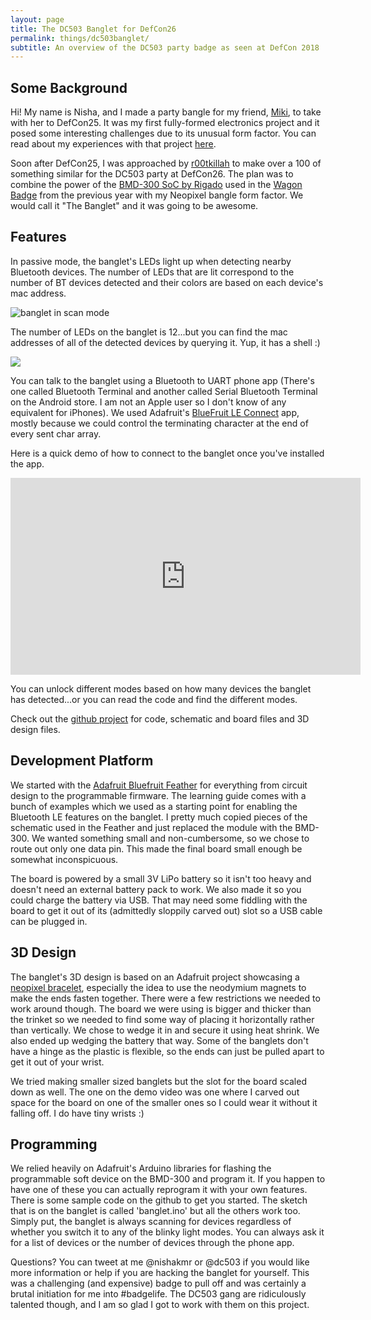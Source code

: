 ```yaml
---
layout: page
title: The DC503 Banglet for DefCon26
permalink: things/dc503banglet/
subtitle: An overview of the DC503 party badge as seen at DefCon 2018
---
```


## Some Background

Hi! My name is Nisha, and I made a party bangle for my friend, [Miki](https://twitter.com/thedawgcr8), to take with her to DefCon25. It was my first fully-formed electronics project and it posed some interesting challenges due to its unusual form factor. You can read about my experiences with that project [here]({{site.baseurl}}/engineering/defconbangle).

Soon after DefCon25, I was approached by [r00tkillah](https://twitter.com/r00tkillah) to make over a 100 of something similar for the DC503 party at DefCon26. The plan was to combine the power of the [BMD-300 SoC by Rigado](https://www.rigado.com/products/modules/bmd-300/) used in the [Wagon Badge](https://hackaday.com/2017/08/04/all-the-hardware-badges-of-def-con-25/#jp-carousel-267568) from the previous year with my Neopixel bangle form factor. We would call it "The Banglet" and it was going to be awesome.

## Features

In passive mode, the banglet's LEDs light up when detecting nearby Bluetooth devices. The number of LEDs that are lit correspond to the number of BT devices detected and their colors are based on each device's mac address.

![banglet in scan mode](https://pbs.twimg.com/media/DjT3Kg5VsAAS8bW.jpg)

The number of LEDs on the banglet is 12...but you can find the mac addresses of all of the detected devices by querying it. Yup, it has a shell :)

<img src="{{site.baseurl}}/assets/img/banglet_shell_500.png">

You can talk to the banglet using a Bluetooth to UART phone app (There's one called Bluetooth Terminal and another called Serial Bluetooth Terminal on the Android store. I am not an Apple user so I don't know of any equivalent for iPhones). We used Adafruit's [BlueFruit LE Connect](https://play.google.com/store/apps/details?id=com.adafruit.bluefruit.le.connect) app, mostly because we could control the terminating character at the end of every sent char array.

Here is a quick demo of how to connect to the banglet once you've installed the app.
<iframe width="560" height="315" src="https://www.youtube.com/embed/ctZMv4urpgQ" frameborder="0" allow="autoplay; encrypted-media" allowfullscreen></iframe>

You can unlock different modes based on how many devices the banglet has detected...or you can read the code and find the different modes. 

Check out the [github project](https://github.com/pdxbadgers/2018-banglet) for code, schematic and board files and 3D design files.

## Development Platform

We started with the [Adafruit Bluefruit Feather](https://learn.adafruit.com/bluefruit-nrf52-feather-learning-guide/introduction) for everything from circuit design to the programmable firmware. The learning guide comes with a bunch of examples which we used as a starting point for enabling the Bluetooth LE features on the banglet. I pretty much copied pieces of the schematic used in the Feather and just replaced the module with the BMD-300. We wanted something small and non-cumbersome, so we chose to route out only one data pin. This made the final board small enough be somewhat inconspicuous.

The board is powered by a small 3V LiPo battery so it isn't too heavy and doesn't need an external battery pack to work. We also made it so you could charge the battery via USB. That may need some fiddling with the board to get it out of its (admittedly sloppily carved out) slot so a USB cable can be plugged in.

## 3D Design

The banglet's 3D design is based on an Adafruit project showcasing a [neopixel bracelet](https://learn.adafruit.com/neopixel-bracelet/overview), especially the idea to use the neodymium magnets to make the ends fasten together. There were a few restrictions we needed to work around though. The board we were using is bigger and thicker than the trinket so we needed to find some way of placing it horizontally rather than vertically. We chose to wedge it in and secure it using heat shrink. We also ended up wedging the battery that way. Some of the banglets don't have a hinge as the plastic is flexible, so the ends can just be pulled apart to get it out of your wrist.

We tried making smaller sized banglets but the slot for the board scaled down as well. The one on the demo video was one where I carved out space for the board on one of the smaller ones so I could wear it without it falling off. I do have tiny wrists :)

## Programming

We relied heavily on Adafruit's Arduino libraries for flashing the programmable soft device on the BMD-300 and program it. If you happen to have one of these you can actually reprogram it with your own features. There is some sample code on the github to get you started. The sketch that is on the banglet is called 'banglet.ino' but all the others work too. Simply put, the banglet is always scanning for devices regardless of whether you switch it to any of the blinky light modes. You can always ask it for a list of devices or the number of devices through the phone app.


Questions? You can tweet at me @nishakmr or @dc503 if you would like more information or help if you are hacking the banglet for yourself. This was a challenging (and expensive) badge to pull off and was certainly a brutal initiation for me into #badgelife. The DC503 gang are ridiculously talented though, and I am so glad I got to work with them on this project.

